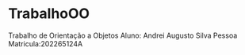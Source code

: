 # TrabalhoOO
Trabalho de Orientação a Objetos  Aluno: Andrei Augusto Silva Pessoa  Matricula:202265124A
